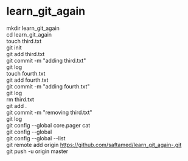 # learn_git_again
mkdir learn_git_again\
cd learn_git_again\
touch third.txt\
git init\
git add third.txt\
git commit -m "adding third.txt"\
git log\
touch fourth.txt\
git add fourth.txt\
git commit -m "adding fourth.txt"\
git log\
rm third.txt\
git add .\
git commit -m "removing third.txt"\
git log\
git config --global core.pager cat\
git config --global\
git config --global --list\
git remote add origin https://github.com/saftamed/learn_git_again-.git \
git push -u origin master
